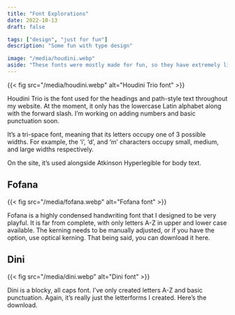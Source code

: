 ```yaml
---
title: "Font Explorations"
date: 2022-10-13
draft: false

tags: ["design", "just for fun"]
description: "Some fun with type design"

image: "/media/houdini.webp"
aside: "These fonts were mostly made for fun, so they have extremely limited character sets and are pretty incomplete. Keep that in mind if you download them."
---
```

{{< fig src="/media/houdini.webp" alt="Houdini Trio font" >}}

Houdini Trio is the font used for the headings and path-style text throughout my website. At the moment, it only has the lowercase Latin alphabet along with the forward slash. I’m working on adding numbers and basic punctuation soon.

It’s a tri-space font, meaning that its letters occupy one of 3 possible widths. For example, the ‘i’, ‘d’, and ‘m’ characters occupy small, medium, and large widths respectively.

On the site, it’s used alongside Atkinson Hyperlegible for body text.

## Fofana
    
{{< fig src="/media/fofana.webp" alt="Fofana font" >}}

Fofana is a highly condensed handwriting font that I designed to be very playful. It is far from complete, with only letters A-Z in upper and lower case available. The kerning needs to be manually adjusted, or if you have the option, use optical kerning. That being said, you can download it here.

## Dini

{{< fig src="/media/dini.webp" alt="Dini font" >}}

Dini is a blocky, all caps font. I’ve only created letters A-Z and basic punctuation. Again, it’s really just the letterforms I created. Here’s the download.
